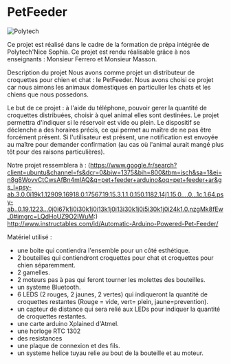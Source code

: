 # PetFeeder
![Polytech](http://www.polytechnice.fr/jahia/jsp/jahia/templates/inc/img/polytech_nice-sophia.png)

Ce projet est réalisé dans le cadre de la formation de prépa intégrée de 
Polytech'Nice
Sophia.
Ce projet est rendu réalisable grâce à nos enseignants : Monsieur Ferrero et Monsieur Masson.

Description du projet 
Nous avons comme projet un distributeur de croquettes pour chien et chat : le PetFeeder.
Nous avons choisi ce projet car nous aimons les animaux domestiques en particulier les chats et les chiens que nous possedons. 

Le but de ce projet : à l'aide du téléphone, pouvoir gerer la quantité de croquettes distribuées, choisir à quel animal elles sont destinées. Le projet permettra d'indiquer si le réservoir est vide ou plein. Le dispositif se déclenche a des horaires précis, ce qui 
permet au maître de ne pas être forcément présent. Si l'utilisateur est présent, une notification est envoyée au maître pour demander confirmation (au cas où l'animal aurait mangé plus tôt pour des raisons particulières).

Notre projet ressemblera à : 
(https://www.google.fr/search?client=ubuntu&channel=fs&dcr=0&biw=1375&bih=800&tbm=isch&sa=1&ei=n8g8WovvCtCwsAfBn4mIAQ&q=pet+feeder+arduino&oq=pet+feeder+ar&gs_l=psy-ab.3.0.0i19k1.12909.16918.0.17567.19.15.3.1.1.0.150.1182.14j1.15.0....0...1c.1.64.psy-ab..0.19.1223...0j0i67k1j0i30k1j0i13k1j0i13i30k1j0i5i30k1j0i24k1.0.nzgMk8fEw_0#imgrc=LQdHoUZ9O2IWuM:)
http://www.instructables.com/id/Automatic-Arduino-Powered-Pet-Feeder/

Matériel utilisé : 
- une boite qui contiendra l'ensemble pour un côté esthétique.
- 2 bouteilles qui contiendront croquettes pour chat et croquettes pour chien séparemment. 
- 2 gamelles.
- 2 moteurs pas à pas qui feront tourner les molettes des bouteilles. 
- un systeme Bluetooth.
- 6 LEDS (2 rouges, 2 jaunes, 2 vertes) qui indiqueront la quantité de croquettes restantes (Rouge = vide, vert= plein, jaune=prevention).
- un capteur de distance qui sera relié aux LEDs pour indiquer la quantité de croquettes restantes.
- une carte arduino Xplained d'Atmel.
- une horloge RTC 1302
- des resistances 
- une plaque de connexion et des fils.
- un systeme helice tuyau relie au bout de la bouteille et au moteur.
